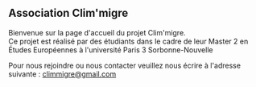 ## Association Clim'migre

Bienvenue sur la page d'accueil du projet Clim'migre.  
Ce projet est réalisé par des étudiants dans le cadre de leur Master 2 en Études Européennes à l'université Paris 3 Sorbonne-Nouvelle

Pour nous rejoindre ou nous contacter veuillez nous écrire à l'adresse suivante : climmigre@gmail.com
